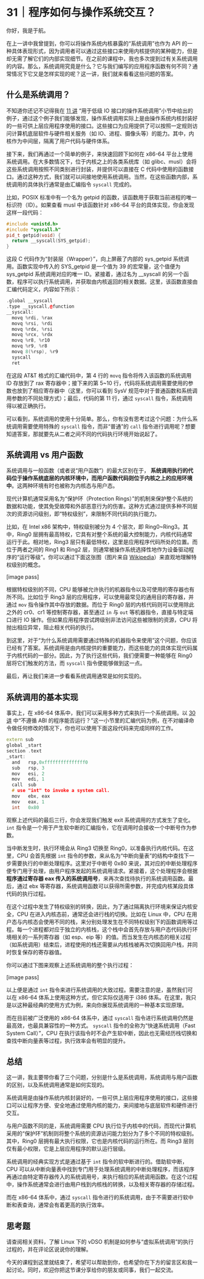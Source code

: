 # 31｜程序如何与操作系统交互？
你好，我是于航。

在上一讲中我曾提到，你可以将操作系统内核暴露的“系统调用”也作为 API 的一种具体表现形式，因为调用者可以通过这些接口来使用内核提供的某种能力，但是却无需了解它们的内部实现细节。在之前的课程中，我也多次提到过有关系统调用的内容。那么，系统调用究竟是什么？它与我们编写的应用程序函数有何不同？通常情况下它又是怎样实现的呢？这一讲，我们就来看看这些问题的答案。

## 什么是系统调用？

不知道你还记不记得我在 [11 讲](https://time.geekbang.org/column/article/475253) “用于低级 IO 接口的操作系统调用”小节中给出的例子，通过这个例子我们能够发现，操作系统调用实际上是由操作系统内核封装好的一些可供上层应用程序使用的接口。这些接口为应用提供了可以按照一定规则访问计算机底层软件与硬件相关服务（如 IO、进程、摄像头等）的能力。其中，内核作为中间层，隔离了用户代码与硬件体系。

接下来，我们再通过一个简单的例子，来快速回顾下如何在 x86-64 平台上使用系统调用。在大多数情况下，位于内核之上的各类系统库（如 glibc、musl）会将这些系统调用按照不同类别进行封装，并提供可以直接在 C 代码中使用的函数接口。通过这种方式，我们就可以间接地使用系统调用。当然，在这些函数内部，系统调用的具体执行通常是由汇编指令 `syscall` 完成的。

比如，POSIX 标准中有一个名为 getpid 的函数，该函数用于获取当前进程的唯一标识符（ID）。如果查看 musl 中该函数针对 x86-64 平台的具体实现，你会发现这样一段代码：

```c++
#include <unistd.h>
#include "syscall.h"
pid_t getpid(void) {
  return __syscall(SYS_getpid);
}

```

这段 C 代码作为“封装层（Wrapper）”，向上屏蔽了内部的 sys\_getpid 系统调用。函数实现中传入的 SYS\_getpid 是一个值为 39 的宏常量，这个值便为 sys\_getpid 系统调用对应的唯一 ID。紧接着，通过名为 \_\_syscall 的另一个函数，程序可以执行系统调用，并获取由内核返回的相关数据。这里，该函数直接由汇编代码定义，内容如下所示：

```c++
.global __syscall
.type __syscall,@function
__syscall:
  movq %rdi, %rax
  movq %rsi, %rdi
  movq %rdx, %rsi
  movq %rcx, %rdx
  movq %r8, %r10
  movq %r9, %r8
  movq 8(%rsp), %r9
  syscall
  ret

```

在这段 AT&T 格式的汇编代码中，第 4 行的 `movq` 指令将传入该函数的系统调用 ID 存放到了 rax 寄存器中；接下来的第 5~10 行，代码将系统调用需要使用的参数也放到了相应寄存器中（这里，你可以看到 SysV 规范中对于普通函数和系统调用参数的不同处理方式）；最后，代码的第 11 行，通过 `syscall` 指令，系统调用得以被正确执行。

可以看到，系统调用的使用十分简单。那么，你有没有思考过这个问题：为什么系统调用需要使用特殊的 `syscall` 指令，而非“普通”的 `call` 指令进行调用呢？想要知道答案，那就要先从二者之间不同的代码执行环境开始说起了。

## 系统调用 vs 用户函数

系统调用与一般函数（或者说“用户函数”）的最大区别在于， **系统调用执行的代码位于操作系统底层的内核环境中，而用户函数代码则位于内核之上的应用环境中**。这两种环境有时也被称为内核态与用户态。

现代计算机通常采用名为“保护环（Protection Rings）”的机制来保护整个系统的数据和功能，使其免受故障和外部恶意行为的伤害。这种方式通过提供多种不同层次的资源访问级别，即“特权级别”，来限制不同代码的执行能力。

比如，在 Intel x86 架构中，特权级别被分为 4 个层次，即 Ring0~Ring3。其中，Ring0 层拥有最高特权，它具有对整个系统的最大控制能力，内核代码通常运行于此。相对地，Ring3 层只有最低特权，这里是应用程序代码所处的位置。而位于两者之间的 Ring1 和 Ring2 层，则通常被操作系统选择性地作为设备驱动程序的“运行等级”。你可以通过下面这张图（图片来自 [Wikipedia](https://en.wikipedia.org/wiki/Protection_ring)）来直观地理解特权级别的概念。

[image pass]

根据特权级别的不同，CPU 能够被允许执行的机器指令以及可使用的寄存器也有所不同。比如位于 Ring3 层的应用程序，可以使用最常见的通用目的寄存器，并通过 `mov` 指令操作其中存放的数据。而位于 Ring0 层的内核代码则可以使用除此之外的 cr0、cr1 等控制寄存器，甚至通过 `in` 与 `out` 等机器指令，直接与特定端口进行 IO 操作。但如果应用程序尝试跨级别非法访问这些被限制的资源，CPU 将抛出相应异常，阻止相关代码的执行。

到这里，对于“为什么系统调用需要通过特殊的机器指令来使用”这个问题，你应该已经有了答案。系统调用是由内核提供的重要能力，而这些能力的具体实现代码属于内核代码的一部分。因此，为了执行这些代码，我们便需要一种能够在 Ring0 层将它们触发的方法，而 `syscall` 指令便能够做到这一点。

最后，再让我们来进一步看看系统调用通常是如何实现的。

## 系统调用的基本实现

事实上，在 x86-64 体系中，我们可以采用多种方式来执行一个系统调用。以 [30讲](https://time.geekbang.org/column/article/492443) 中“不遵循 ABI 的程序能否运行？”这一小节里的汇编代码为例，在不对编译命令做任何修改的情况下，你也可以使用下面这段代码来完成同样的工作。

```c++
extern sub
global _start
section .text
_start:
  and   rsp,0xfffffffffffffff0
  sub   rsp, 3
  mov   esi, 2
  mov   edi, 1
  call  sub
  # use "int" to invoke a system call.
  mov   ebx, eax
  mov   eax, 1
  int   0x80

```

观察上述代码的最后三行，你会发现我们触发 exit 系统调用的方式发生了变化。 `int` 指令是一个用于产生软中断的汇编指令，它在调用时会接收一个中断号作为参数。

当中断发生时，执行环境会从 Ring3 切换至 Ring0，以准备执行内核代码。在这里，CPU 会首先根据 `int` 指令的参数，来从名为“中断向量表”的结构中查找下一步需要执行的中断处理程序。这里对于中断号 0x80 来说，其对应的中断处理程序便专门用于处理，由用户程序发起的系统调用请求。紧接着，这个处理程序会根据 **程序通过寄存器 eax 传入的系统调用号**，来再次查找待执行的系统调用函数。最后，通过 ebx 等寄存器，系统调用函数可以获得所需参数，并完成内核某段具体代码的执行过程。

在这个过程中发生了特权级别的转换，因此，为了通过隔离执行环境来保证内核安全，CPU 在进入内核态前，通常还会进行栈的切换。比如在 Linux 中，CPU 在用户态与内核态会使用不同的栈，来分别处理发生在不同特权级别下的函数调用等过程。每一个进程都对应于独立的内核栈，这个栈中会首先存放与用户态代码执行环境相关的一系列寄存器（如 esp、eip 等）的值。而当发生在内核态的相关过程（如系统调用）结束后，进程使用的栈还需要从内核栈被再次切换回用户栈，并同时恢复保存的寄存器值。

你可以通过下图来观察上述系统调用的整个执行过程：

[image pass]

以上便是通过 `int` 指令来进行系统调用的大致过程。需要注意的是，虽然我们可以在 x86-64 体系上使用这种方式，但它实际仅适用于 i386 体系。在这里，我只是以这种最经典的使用方式为例，来向你展现系统调用的一种基本实现原理。

而在目前被广泛使用的 x86-64 体系中，通过 `syscall` 指令进行系统调用仍然是最高效，也最具兼容性的一种方式。 `syscall` 指令的全称为“快速系统调用（Fast System Call）”，CPU 在执行该指令时不会产生软中断，因此也无需经历栈切换和查找中断向量表等过程，执行效率会有明显的提升。

## 总结

这一讲，我主要带你看了三个问题，分别是什么是系统调用，系统调用与用户函数的区别，以及系统调用通常是如何实现的。

系统调用是由操作系统内核封装好的，一些可供上层应用程序使用的接口，这些接口可以让程序方便、安全地通过使用内核的能力，来间接地与底层软件和硬件进行交互。

与用户函数不同的是，系统调用需要 CPU 执行位于内核中的代码，而现代计算机采用的“保护环”机制则将整个系统的资源访问能力划分为了多个不同的特权级别。其中，Ring0 层拥有最大执行权限，它也是内核代码的运行所在。而 Ring3 层则仅有最小权限，它是上层应用程序的默认运行层级。

系统调用的经典实现方式是通过基于 `int` 指令的软中断进行的。借助软中断，CPU 可以从中断向量表中找到专门用于处理系统调用的中断处理程序，而该程序再通过由特定寄存器传入的系统调用号，来执行相应的系统调用函数。在这个过程中，操作系统通常会进行由用户栈到内核栈的转换，以及相关寄存器的存储过程。

而在 x86-64 体系中，通过 `syscall` 指令进行的系统调用，由于不需要进行软中断和表查询，通常会有着更高的执行效率。

## 思考题

请查阅相关资料，了解 Linux 下的 vDSO 机制是如何参与“虚拟系统调用”的执行过程的，并在评论区说说你的理解。

今天的课程到这里就结束了，希望可以帮助到你，也希望你在下方的留言区和我一起讨论。同时，欢迎你把这节课分享给你的朋友或同事，我们一起交流。